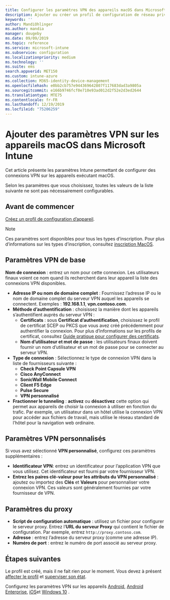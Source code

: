 ```yaml
---
title: Configurer les paramètres VPN des appareils macOS dans Microsoft Intune - Azure | Microsoft Docs
description: Ajouter ou créer un profil de configuration de réseau privé virtuel (VPN), y compris les détails de connexion, le tunneling fractionné, les paramètres VPN personnalisés avec l’identificateur, les paires clé/valeur, les paramètres de proxy avec un script de configuration, une adresse IP ou un nom de domaine complet et un port TCP dans Microsoft Intune sur les appareils exécutant macOS.
keywords: ''
author: MandiOhlinger
ms.author: mandia
manager: dougeby
ms.date: 09/09/2019
ms.topic: reference
ms.service: microsoft-intune
ms.subservice: configuration
ms.localizationpriority: medium
ms.technology: ''
ms.suite: ems
search.appverid: MET150
ms.custom: intune-azure
ms.collection: M365-identity-device-management
ms.openlocfilehash: e0bb2cb757e944369642807f117683dad3a9805a
ms.sourcegitcommit: e166b9746fcf0e710e93ad012d2f52e2d3ed2644
ms.translationtype: MTE75
ms.contentlocale: fr-FR
ms.lasthandoff: 12/19/2019
ms.locfileid: "75206259"
---
```

# <a name="add-vpn-settings-on-macos-devices-in-microsoft-intune"></a>Ajouter des paramètres VPN sur les appareils macOS dans Microsoft Intune



Cet article présente les paramètres Intune permettant de configurer des connexions VPN sur les appareils exécutant macOS.

Selon les paramètres que vous choisissez, toutes les valeurs de la liste suivante ne sont pas nécessairement configurables.

## <a name="before-you-begin"></a>Avant de commencer

[Créez un profil de configuration d’appareil](vpn-settings-configure.md).

> [!NOTE]
> Ces paramètres sont disponibles pour tous les types d’inscription. Pour plus d’informations sur les types d’inscription, consultez [inscription MacOS](../enrollment/macos-enroll.md).

## <a name="base-vpn-settings"></a>Paramètres VPN de base

**Nom de connexion** : entrez un nom pour cette connexion. Les utilisateurs finaux voient ce nom quand ils recherchent dans leur appareil la liste des connexions VPN disponibles.
- **Adresse IP ou nom de domaine complet** : Fournissez l’adresse IP ou le nom de domaine complet du serveur VPN auquel les appareils se connectent. Exemples : **192.168.1.1**, **vpn.contoso.com**.
- **Méthode d’authentification** : choisissez la manière dont les appareils s’authentifient auprès du serveur VPN :
  - **Certificats** : sous **Certificat d’authentification**, choisissez le profil de certificat SCEP ou PKCS que vous avez créé précédemment pour authentifier la connexion. Pour plus d’informations sur les profils de certificat, consultez [Guide pratique pour configurer des certificats](../protect/certificates-configure.md).
  - **Nom d’utilisateur et mot de passe** : les utilisateurs finaux doivent fournir un nom d’utilisateur et un mot de passe pour se connecter au serveur VPN.
- **Type de connexion** : Sélectionnez le type de connexion VPN dans la liste de fournisseurs suivante :
  - **Check Point Capsule VPN**
  - **Cisco AnyConnect**
  - **SonicWall Mobile Connect**
  - **Client F5 Edge**
  - **Pulse Secure**
  - **VPN personnalisé**
- **Fractionner le tunneling** : **activez** ou **désactivez** cette option qui permet aux appareils de choisir la connexion à utiliser en fonction du trafic. Par exemple, un utilisateur dans un hôtel utilise la connexion VPN pour accéder aux fichiers de travail, mais utilise le réseau standard de l’hôtel pour la navigation web ordinaire.

<!--- **Per-app VPN** - Select this option if you want to associate this VPN connection with an iOS or macOS app so that the connection will be opened when the app is run. You can associate the VPN profile with an app when you assign the software. For more information, see [How to assign and monitor apps](../apps/apps-deploy.md). --->

## <a name="custom-vpn-settings"></a>Paramètres VPN personnalisés

Si vous avez sélectionné **VPN personnalisé**, configurez ces paramètres supplémentaires :

- **Identificateur VPN**: entrez un identificateur pour l’application VPN que vous utilisez. Cet identificateur est fourni par votre fournisseur VPN.
- **Entrez les paires clé-valeur pour les attributs du VPN personnalisé** : ajoutez ou importez des **Clés** et **Valeurs** pour personnaliser votre connexion VPN. Ces valeurs sont généralement fournies par votre fournisseur de VPN.

## <a name="proxy-settings"></a>Paramètres du proxy

- **Script de configuration automatique** : utilisez un fichier pour configurer le serveur proxy. Entrez l’**URL du serveur Proxy** qui contient le fichier de configuration. Par exemple, entrez `http://proxy.contoso.com`.
- **Adresse** : entrez l’adresse du serveur proxy (comme une adresse IP).
- **Numéro de port** : entrez le numéro de port associé au serveur proxy.

## <a name="next-steps"></a>Étapes suivantes

Le profil est créé, mais il ne fait rien pour le moment. Vous devez à présent [affecter le profil](device-profile-assign.md) et [superviser son état](device-profile-monitor.md).

Configurez les paramètres VPN sur les appareils [Android](vpn-settings-android.md), [Android Enterprise](vpn-settings-android-enterprise.md), [iOS](vpn-settings-ios.md)et [Windows 10](vpn-settings-windows-10.md) .
